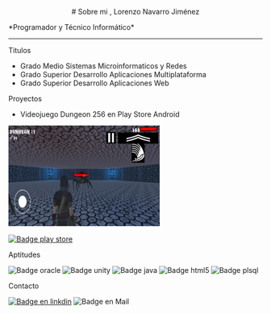 <!-- # JS-DAW-2022-practicas-Lorenzo
 Desarrollo Web en Entorno Cliente

Editado Lorenzo Navarro Jiménez -->

<p align="center"> # Sobre mi , Lorenzo Navarro Jiménez </p>
*Programador y Técnico Informático*

---
Titulos

* Grado Medio Sistemas Microinformaticos y Redes
* Grado Superior Desarrollo Aplicaciones Multiplataforma
* Grado Superior Desarrollo Aplicaciones Web


Proyectos

* Videojuego Dungeon 256 en Play Store Android
<img src="captura2.jpeg" width="300" height="200">

<a href="https://play.google.com/store/apps/details?id=com.lnzcreations.Dungeon256">![Badge play store](https://img.shields.io/badge/Google_Play-414141?style=for-the-badge&logo=google-play&logoColor=white)
</a>

<!-- ![Imatge 1 - 2cm](playStoreDungeon.png){width=2cm} -->
Aptitudes

![Badge oracle](https://img.shields.io/badge/Oracle-F80000?style=for-the-badge&logo=Oracle&logoColor=white)
![Badge unity](https://img.shields.io/badge/Unity-100000?style=for-the-badge&logo=unity&logoColor=white)
![Badge java](https://img.shields.io/badge/JavaScript-323330?style=for-the-badge&logo=javascript&logoColor=F7DF1E)
![Badge html5](https://img.shields.io/badge/HTML5-E34F26?style=for-the-badge&logo=html5&logoColor=white)
![Badge plsql](https://img.shields.io/badge/PLSQL-F80000?style=for-the-badge&logo=oracle&logoColor=black)

Contacto

<a href="https://www.linkedin.com/in/lorenzo-navarro-jimenez">![Badge en linkdin](https://img.shields.io/badge/LinkedIn-0077B5?style=for-the-badge&logo=linkedin&logoColor=white)</a>
![Badge en Mail](https://img.shields.io/badge/Gmail-D14836?style=for-the-badge&logo=gmail&logoColor=white)
